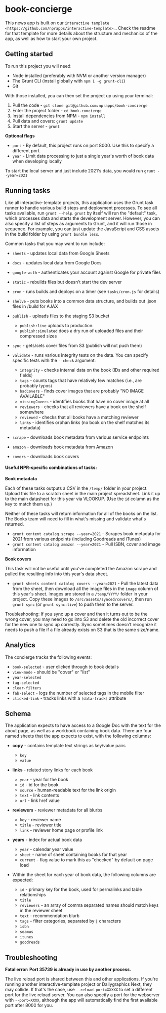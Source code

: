 book-concierge
======================================================

This news app is built on our `interactive template <https://github.com/nprapps/interactive-template>`_. Check the readme for that template for more details about the structure and mechanics of the app, as well as how to start your own project.

Getting started
---------------

To run this project you will need:

* Node installed (preferably with NVM or another version manager)
* The Grunt CLI (install globally with ``npm i -g grunt-cli``)
* Git

With those installed, you can then set the project up using your terminal:

1. Pull the code - ``git clone git@github.com:nprapps/book-concierge``
2. Enter the project folder - ``cd book-concierge``
3. Install dependencies from NPM - ``npm install``
4. Pull data and covers: ``grunt update``
5. Start the server - ``grunt``

**Optional flags**

* `port` - By default, this project runs on port 8000. Use this to specify a different port.
* `year` - Limit data processing to just a single year's worth of book data when developing locally

To start the local server and just include 2021's data, you would run `grunt --year=2021`


Running tasks
-------------

Like all interactive-template projects, this application uses the Grunt task runner to handle various build steps and deployment processes. To see all tasks available, run ``grunt --help``. ``grunt`` by itself will run the "default" task, which processes data and starts the development server. However, you can also specify a list of steps as arguments to Grunt, and it will run those in sequence. For example, you can just update the JavaScript and CSS assets in the build folder by using ``grunt bundle less``.

Common tasks that you may want to run include:

* ``sheets`` - updates local data from Google Sheets
* ``docs`` - updates local data from Google Docs
* ``google-auth`` - authenticates your account against Google for private files
* ``static`` - rebuilds files but doesn't start the dev server
* ``cron`` - runs builds and deploys on a timer (see ``tasks/cron.js`` for details)
* ``shelve`` - puts books into a common data structure, and builds out .json files in /build for AJAX
* ``publish`` - uploads files to the staging S3 bucket

  * ``publish:live`` uploads to production
  * ``publish:simulated`` does a dry run of uploaded files and their compressed sizes

* ``sync`` - gets/sets cover files from S3 (publish will not push them)
* ``validate`` - runs various integrity tests on the data. You can specify specific tests with the ``--check`` argument:

  * ``integrity`` - checks internal data on the book (IDs and other required fields)
  * ``tags`` - counts tags that have relatively few matches (i.e., are probably typos)
  * ``badCovers`` - finds cover images that are probably "NO IMAGE AVAILABLE"
  * ``missingCovers`` - identifies books that have no cover image at all
  * ``reviewers`` - checks that all reviewers have a book on the shelf somewhere
  * ``reviewed`` - checks that all books have a matching reviewer
  * ``links`` - identifies orphan links (no book on the shelf matches its metadata)

* ``scrape`` - downloads book metadata from various service endpoints
* ``amazon`` - downloads book metadata from Amazon
* ``covers`` - downloads book covers

#### Useful NPR-specific combinations of tasks:

**Book metadata**

Each of these tasks outputs a CSV in the `/temp/` folder in your project. Upload this file to a scratch sheet in the main project spreadsheet. Link it up to the main datasheet for this year via VLOOKUP. (Use the `id` column as the key to match them up.)

Neither of these tasks will return information for all of the books on the list. The Books team will need to fill in what's missing and validate what's returned.

* ``grunt content catalog scrape --year=2021`` - Scrapes book metadata for 2021 from various endpoints (including Goodreads and iTunes)
* ``grunt content catalog amazon --year=2021`` - Pull ISBN, cover and image information

**Book covers**

This task will not be useful until you've completed the Amazon scrape and pulled the resulting info into this year's data sheet.

* ``grunt sheets content catalog covers --year=2021`` - Pull the latest data from the sheet, then download all the image files in the `image` column of this year's sheet. Images are stored in a `/temp/YYYY/` folder in your project. Copy these images to `/src/assets/synced/covers/`, then run ``grunt sync`` (or ``grunt sync:live``) to push them to the server.

Troubleshooting: If you sync up a cover and then it turns out to be the wrong cover, you may need to go into S3 and delete the old incorrect cover for the new one to sync up correctly. Sync sometimes doesn’t recognize it needs to push a file if a file already exists on S3 that is the same size/name.

Analytics
---------

The concierge tracks the following events:

* ``book-selected`` - user clicked through to book details
* ``view-mode`` - should be "cover" or "list"
* ``year-selected``
* ``tag-selected``
* ``clear-filters``
* ``fab-select`` - logs the number of selected tags in the mobile filter
* ``clicked-link`` - tracks links with a ``[data-track]`` attribute

Schema
------

The application expects to have access to a Google Doc with the text for the about page, as well as a workbook containing book data. There are four named sheets that the app expects to exist, with the following columns:

* **copy** - contains template text strings as key/value pairs

  * ``key``
  * ``value``

* **links** - related story links for each book

  * ``year`` - year for the book
  * ``id`` - id for the book
  * ``source`` - human-readable text for the link origin
  * ``text`` - link contents
  * ``url`` - link href value

* **reviewers** - reviewer metadata for all blurbs

  * ``key`` - reviewer name
  * ``title`` - reviewer title
  * ``link`` - reviewer home page or profile link

* **years** - index for actual book data

  * ``year`` - calendar year value
  * ``sheet`` - name of sheet containing books for that year
  * ``current`` - flag value to mark this as "checked" by default on page load

* Within the sheet for each year of book data, the following columns are expected:

  * ``id`` - primary key for the book, used for permalinks and table relationships
  * ``title``
  * ``reviewers`` - an array of comma separated names should match keys in the reviewer sheet
  * ``text`` - recommendation blurb
  * ``tags`` - filter categories, separated by ``|`` characters
  * ``isbn``
  * ``seamus``
  * ``itunes``
  * ``goodreads``

Troubleshooting
---------------

**Fatal error: Port 35739 is already in use by another process.**

The live reload port is shared between this and other applications. If you're running another interactive-template project or Dailygraphics Next, they may collide. If that's the case, use ``--reload-port=XXXXX`` to set a different port for the live reload server. You can also specify a port for the webserver with ``--port=XXXX``, although the app will automatically find the first available port after 8000 for you.
